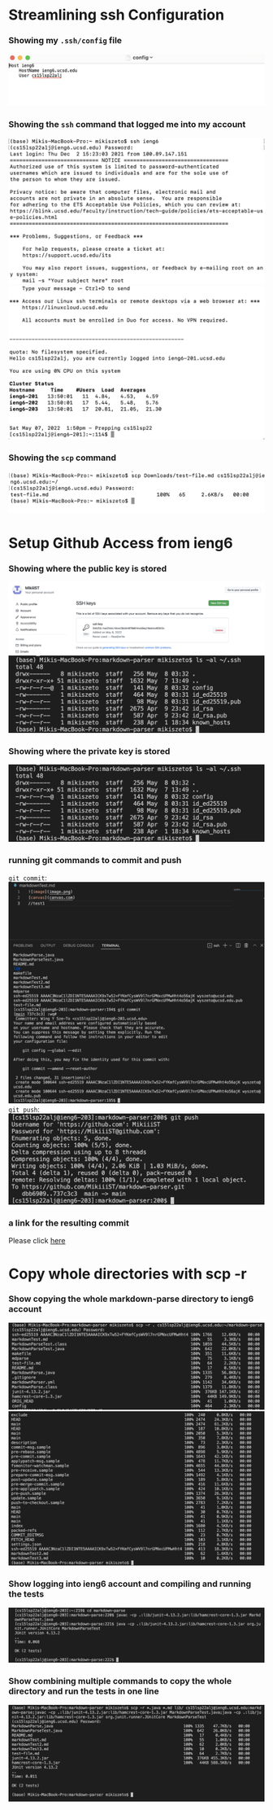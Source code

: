 # Streamlining ssh Configuration
### Showing my `.ssh/config` file
![](sshConfig.png)

### Showing the `ssh` command that logged me into my account
![](sshLoggedIn.png)
![](sshLoggedIn2.png)

### Showing the `scp` command
![](sshScp.png)

# Setup Github Access from ieng6
### Showing where the public key is stored
![](sshKeyGitHub.png)
![](sshKeyT.png)

### Showing where the private key is stored
![](sshKeyT.png)
 
### running git commands to commit and push
 `git commit`:
 ![](sshCommit.png)
 `git push`:
 ![](sshPush.png)
 
### a link for the resulting commit
Please click [here](https://github.com/MikiiiST/markdown-parser/commit/fc2ac00a23baf867e3cdb0c9cf6324e942bcd6b4)

# Copy whole directories with scp -r
### Show copying the whole markdown-parse directory to ieng6 account
![](scp-r.png)
![](scp-r2.png)

### Show logging into ieng6 account and compiling and running the tests
![](scp-r-test.png)

### Show combining multiple commands to copy the whole directory and run the tests in one line
![](scp1line.png)

